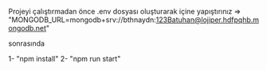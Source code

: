 Projeyi çalıştırmadan önce 
.env dosyası oluşturarak içine yapıştırınız => "MONGODB_URL=mongodb+srv://bthnaydn:123Batuhan@lojiper.hdfpqhb.mongodb.net"

sonrasında 

1- "npm install"
2- "npm run start"